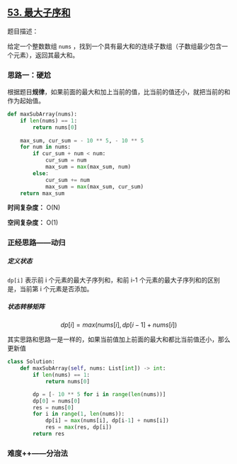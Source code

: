 ## [53. 最大子序和](https://leetcode-cn.com/problems/maximum-subarray/)

题目描述：

给定一个整数数组 `nums` ，找到一个具有最大和的连续子数组（子数组最少包含一个元素），返回其最大和。

### 思路一：硬尬

根据题目**规律**，如果前面的最大和加上当前的值，比当前的值还小，就把当前的和作为起始值。

```python
def maxSubArray(nums):
    if len(nums) == 1:
        return nums[0]
    
    max_sum, cur_sum = - 10 ** 5, - 10 ** 5
    for num in nums:
        if cur_sum + num < num:
            cur_sum = num
            max_sum = max(max_sum, num)
        else:
            cur_sum += num
            max_sum = max(max_sum, cur_sum)
    return max_sum
```

**时间复杂度：** O(N)

**空间复杂度：** O(1)

### 正经思路——动归

##### 定义状态

`dp[i]` 表示前 i 个元素的最大子序列和，和前 i-1 个元素的最大子序列和的区别是，当前第 i 个元素是否添加。

##### 状态转移矩阵

$$
dp[i] = max(nums[i], dp[i-1] + nums[i])
$$

其实思路和思路一是一样的，如果当前值加上前面的最大和都比当前值还小，那么更新值

```python
class Solution:
    def maxSubArray(self, nums: List[int]) -> int:
        if len(nums) == 1:
            return nums[0]

        dp = [- 10 ** 5 for i in range(len(nums))]
        dp[0] = nums[0]
        res = nums[0]
        for i in range(1, len(nums)):
            dp[i] = max(nums[i], dp[i-1] + nums[i])
            res = max(res, dp[i])
        return res
```

### 难度++——分治法



